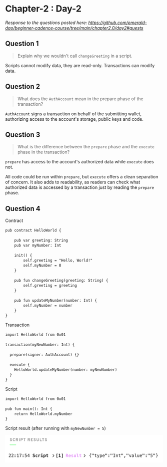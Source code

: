 # Chapter-2 : Day-2

*Response to the questions posted here: https://github.com/emerald-dao/beginner-cadence-course/tree/main/chapter2.0/day2#quests*

## Question 1

> Explain why we wouldn't call `changeGreeting` in a script.

Scripts cannot modify data, they are read-only.  Transactions can modify data.

## Question 2

> What does the `AuthAccount` mean in the prepare phase of the transaction?

`AuthAccount` signs a transaction on behalf of the submitting wallet, authorizing access to the account's storage, public keys and code.

## Question 3

> What is the difference between the `prepare` phase and the `execute` phase in the transaction?

`prepare` has access to the account's authorized data while `execute` does not.

All code could be run within `prepare`, but `execute` offers a clean separation of concern.  It also adds to readability, as readers can check what authorized data is accessed by a transaction just by reading the `prepare` phase.

## Question 4

Contract

```
pub contract HelloWorld {

    pub var greeting: String
    pub var myNumber: Int

    init() {
        self.greeting = "Hello, World!"
        self.myNumber = 0
    }

    pub fun changeGreeting(greeting: String) {
        self.greeting = greeting
    }

    pub fun updateMyNumber(number: Int) {
        self.myNumber = number
    }
}
```

Transaction

```
import HelloWorld from 0x01

transaction(myNewNumber: Int) {

  prepare(signer: AuthAccount) {}

  execute {
    HelloWorld.updateMyNumber(number: myNewNumber)
  }
}
```

Script

```
import HelloWorld from 0x01

pub fun main(): Int {
    return HelloWorld.myNumber
}
```

Script result (after running with `myNewNumber = 5`)

![image](assets/ch2-d2-script-result.png)
